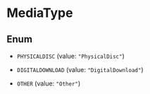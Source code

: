 

# MediaType

## Enum


* `PHYSICALDISC` (value: `"PhysicalDisc"`)

* `DIGITALDOWNLOAD` (value: `"DigitalDownload"`)

* `OTHER` (value: `"Other"`)



